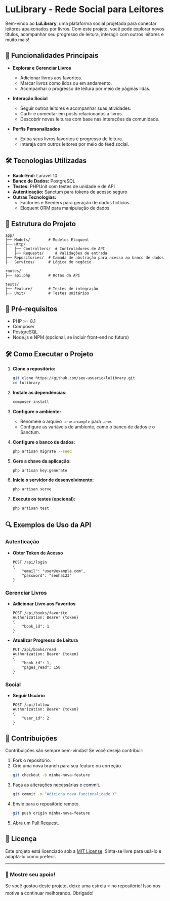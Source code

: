 # LuLibrary - Rede Social para Leitores

Bem-vindo ao **LuLibrary**, uma plataforma social projetada para conectar leitores apaixonados por livros. Com este projeto, você pode explorar novos títulos, acompanhar seu progresso de leitura, interagir com outros leitores e muito mais!

## 🚀 Funcionalidades Principais

- **Explorar e Gerenciar Livros**
  - Adicionar livros aos favoritos.
  - Marcar livros como lidos ou em andamento.
  - Acompanhar o progresso de leitura por meio de páginas lidas.

- **Interação Social**
  - Seguir outros leitores e acompanhar suas atividades.
  - Curtir e comentar em posts relacionados a livros.
  - Descobrir novas leituras com base nas interações da comunidade.

- **Perfis Personalizados**
  - Exiba seus livros favoritos e progresso de leitura.
  - Interaja com outros leitores por meio do feed social.

## 🛠️ Tecnologias Utilizadas

- **Back-End:** Laravel 10
- **Banco de Dados:** PostgreSQL
- **Testes:** PHPUnit com testes de unidade e de API
- **Autenticação:** Sanctum para tokens de acesso seguro
- **Outras Tecnologias:**
  - Factories e Seeders para geração de dados fictícios.
  - Eloquent ORM para manipulação de dados.

## 📂 Estrutura do Projeto

```
app/
├── Models/        # Modelos Eloquent
├── Http/
│   ├── Controllers/  # Controladores de API
│   ├── Requests/     # Validações de entrada
├── Repositories/  # Camada de abstração para acesso ao banco de dados
├── Services/      # Lógica de negócio

routes/
├── api.php        # Rotas da API

tests/
├── Feature/       # Testes de integração
├── Unit/          # Testes unitários
```

## 📜 Pré-requisitos

- PHP >= 8.1
- Composer
- PostgreSQL
- Node.js e NPM (opcional, se incluir front-end no futuro)

## 🛠️ Como Executar o Projeto

1. **Clone o repositório:**
   ```bash
   git clone https://github.com/seu-usuario/lulibrary.git
   cd lulibrary
   ```

2. **Instale as dependências:**
   ```bash
   composer install
   ```

3. **Configure o ambiente:**
   - Renomeie o arquivo `.env.example` para `.env`.
   - Configure as variáveis de ambiente, como o banco de dados e o Sanctum.

4. **Configure o banco de dados:**
   ```bash
   php artisan migrate --seed
   ```

5. **Gere a chave da aplicação:**
   ```bash
   php artisan key:generate
   ```

6. **Inicie o servidor de desenvolvimento:**
   ```bash
   php artisan serve
   ```

7. **Execute os testes (opcional):**
   ```bash
   php artisan test
   ```

## 🔍 Exemplos de Uso da API

### Autenticação
- **Obter Token de Acesso**
  ```http
  POST /api/login
  {
      "email": "user@example.com",
      "password": "senha123"
  }
  ```

### Gerenciar Livros
- **Adicionar Livro aos Favoritos**
  ```http
  POST /api/books/favorite
  Authorization: Bearer {token}
  {
      "book_id": 1
  }
  ```

- **Atualizar Progresso de Leitura**
  ```http
  PUT /api/books/read
  Authorization: Bearer {token}
  {
      "book_id": 1,
      "pages_read": 150
  }
  ```

### Social
- **Seguir Usuário**
  ```http
  POST /api/follow
  Authorization: Bearer {token}
  {
      "user_id": 2
  }
  ```

## 🤝 Contribuições

Contribuições são sempre bem-vindas! Se você deseja contribuir:

1. Fork o repositório.
2. Crie uma nova branch para sua feature ou correção.
   ```bash
   git checkout -b minha-nova-feature
   ```
3. Faça as alterações necessárias e commit.
   ```bash
   git commit -m "Adiciona nova funcionalidade X"
   ```
4. Envie para o repositório remoto.
   ```bash
   git push origin minha-nova-feature
   ```
5. Abra um Pull Request.

## 📝 Licença

Este projeto está licenciado sob a [MIT License](LICENSE). Sinta-se livre para usá-lo e adaptá-lo como preferir.

---

### 🌟 Mostre seu apoio!
Se você gostou deste projeto, deixe uma estrela ⭐ no repositório! Isso nos motiva a continuar melhorando. Obrigado!